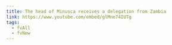 ```yaml
---
title: The head of Minusca receives a delegation from Zambia
link: https://www.youtube.com/embed/glMne74IUTg
tags:
  - fvAll
  - fvNew
---
```

